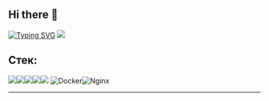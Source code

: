## Hi there 👋
[![Typing SVG](https://readme-typing-svg.herokuapp.com?color=%2336BCF7&lines=Python+Developer)](https://git.io/typing-svg)
![](http://github-profile-summary-cards.vercel.app/api/cards/profile-details?username=SERG-KRUK&theme=default)

## Стек:

<img src="https://img.shields.io/badge/Python-blue?style=for-the-badge&logo=Python&logoColor=yellow"/><img src="https://img.shields.io/badge/Django-7FFFD4?style=for-the-badge&logo=Django&logoColor=6A5ACD"/><img src="https://img.shields.io/badge/HTML-FF6347?style=for-the-badge&logo=HTML5&logoColor=white"/><img src="https://img.shields.io/badge/SQL-F0E68C?style=for-the-badge&logo=MYSQL&logoColor=black"/><img src="https://img.shields.io/badge/PostgreSQL-008B8B?style=for-the-badge&logo=PostgreSQL&logoColor=black"/> ![Docker](https://img.shields.io/badge/docker-%230db7ed.svg?style=for-the-badge&logo=docker&logoColor=white)![Nginx](https://img.shields.io/badge/nginx-%23009639.svg?style=for-the-badge&logo=nginx&logoColor=white)
<HR>

<!--
**SERG-KRUK/SERG-KRUK** is a ✨ _special_ ✨ repository because its `README.md` (this file) appears on your GitHub profile.

Here are some ideas to get you started:

- 🔭 I’m currently working on ...
- 🌱 I’m currently learning ...
- 👯 I’m looking to collaborate on ...
- 🤔 I’m looking for help with ...
- 💬 Ask me about ...
- 📫 How to reach me: ...
- 😄 Pronouns: ...
- ⚡ Fun fact: ...
-->
